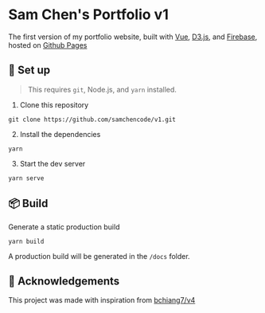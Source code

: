 # Sam Chen's Portfolio v1

The first version of my portfolio website, built with 
[Vue](https://vuejs.org/), [D3.js](https://d3js.org/), and [Firebase](https://firebase.google.com/), hosted on [Github Pages](https://pages.github.com/)

## 🚀 Set up 
> This requires `git`, Node.js, and `yarn` installed.

1. Clone this repository
```
git clone https://github.com/samchencode/v1.git
```

2. Install the dependencies
```
yarn
```

3. Start the dev server
```
yarn serve
```
<!-- 
## 🧪 Tests

Start tests using `@vue/test-utils` and `jest`

```
yarn test:unit
``` 
-->
## 📦 Build

Generate a static production build

```
yarn build
```

A production build will be generated in the `/docs` folder.

## 💟 Acknowledgements

This project was made with inspiration from [bchiang7/v4](https://github.com/bchiang7/v4)